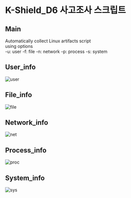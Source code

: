 # K-Shield_D6 사고조사 스크립트

Main
------------
Automatically collect Linux artifacts script <br/>
using options <br/>
-u: user
-f: file
-n: network
-p: process
-s: system


User_info
------------
![user](https://user-images.githubusercontent.com/69711911/184645337-0c1d76e6-0654-4479-b7c7-687e0070083c.JPG)


File_info
------------
![file](https://user-images.githubusercontent.com/69711911/184645670-83b955d1-2198-4208-9947-fa3b24ced103.JPG)


Network_info
------------
![net](https://user-images.githubusercontent.com/69711911/184645792-1654b53e-3da6-4ada-b823-782aa244d51c.JPG)


Process_info
------------
![proc](https://user-images.githubusercontent.com/69711911/184645978-15f78ad4-3883-42a2-952e-c51193154894.JPG)


System_info
------------
![sys](https://user-images.githubusercontent.com/69711911/184646016-276c50d1-9539-4ccb-adbd-99e02898cbb9.JPG)

